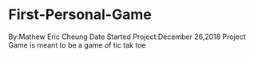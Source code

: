# First-Personal-Game
By:Mathew Eric Cheung
Date Started Project:December 26,2018
Project Game is meant to be a game of tic tak toe
